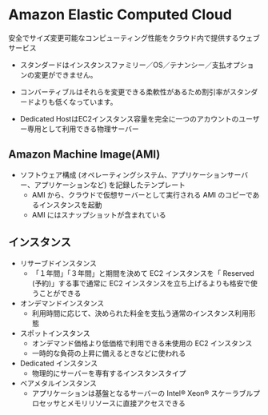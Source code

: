 # Amazon Elastic Computed Cloud

安全でサイズ変更可能なコンピューティング性能をクラウド内で提供するウェブサービス

- スタンダードはインスタンスファミリー／OS／テナンシー／支払オプションの変更ができません。
- コンバーティブルはそれらを変更できる柔軟性があるため割引率がスタンダードよりも低くなっています。

- Dedicated HostはEC2インスタンス容量を完全に一つのアカウントのユーザー専用として利用できる物理サーバー

## Amazon Machine Image(AMI)

- ソフトウェア構成 (オペレーティングシステム、アプリケーションサーバー、アプリケーションなど) を記録したテンプレート
  - AMI から、クラウドで仮想サーバーとして実行される AMI のコピーであるインスタンスを起動
  - AMI にはスナップショットが含まれている

## インスタンス

- リサーブドインスタンス
  - 「１年間」「３年間」と期間を決めて EC2 インスタンスを「 Reserved (予約)」する事で通常に EC2 インスタンスを立ち上げるよりも格安で使うことができる
- オンデマンドインスタンス
  - 利用時間に応じて、決められた料金を支払う通常のインスタンス利用形態
- スポットインスタンス
  - オンデマンド価格より低価格で利用できる未使用の EC2 インスタンス
  - 一時的な負荷の上昇に備えるときなどに使われる
- Dedicated インスタンス
  - 物理的にサーバーを専有するインスタンスタイプ
- ベアメタルインスタンス
  - アプリケーションは基盤となるサーバーの Intel® Xeon® スケーラブルプロセッサとメモリリソースに直接アクセスできる
